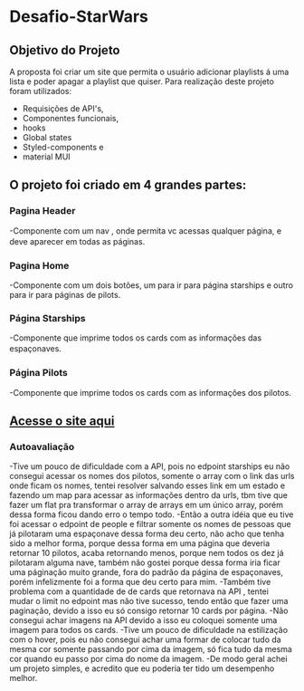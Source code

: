 # Desafio-StarWars



## Objetivo do Projeto

A proposta foi criar um site que permita o usuário adicionar playlists á uma lista e poder apagar a playlist que quiser.
Para  realização deste projeto foram utilizados:

* Requisições de API's,
* Componentes funcionais,
* hooks 
* Global states
* Styled-components e 
* material MUI

## O projeto foi criado em 4 grandes partes:

### Pagina Header

-Componente com um nav , onde permita vc acessas qualquer página, e deve aparecer em todas as páginas.ㅤ

### Pagina Home

-Componente com um dois botões, um para ir para página starships e outro para ir para páginas de pilots.

### Página Starships

-Componente que imprime todos os cards com as informações das espaçonaves.
ㅤ
### Página Pilots

-Componente que imprime todos os cards com as informações dos pilotos.


## [Acesse o site aqui](https://guttural-agreement.surge.sh/)


### Autoavaliação

-Tive um pouco de dificuldade com a API, pois no edpoint starships eu não consegui acessar os nomes dos pilotos, somente o array com  o link das urls onde ficam os nomes, tentei resolver salvando esses link em um estado e fazendo um map para acessar as informações dentro da urls, tbm tive que fazer um flat pra transformar o array de arrays em um único array, porém dessa forma ficou dando erro o tempo todo. 
-Então a outra idéia que eu tive foi acessar o edpoint de people e filtrar somente os nomes de pessoas que já pilotaram uma espaçonave dessa forma deu certo, não acho que tenha sido a melhor forma, porque dessa forma em uma página que deveria retornar 10 pilotos, acaba retornando menos, porque nem todos os dez já pilotaram alguma nave, também não gostei porque dessa forma iria ficar uma páginação muito grande, fora do padrão da página de espaçonaves, porém infelizmente foi a forma que deu certo para mim. 
-Também tive problema com a quantidade de de cards que retornava na API , tentei mudar o limit no edpoint mas não tive sucesso, tendo então que fazer uma paginação, devido a isso eu só consigo retornar 10 cards por página. 
-Não consegui achar imagens na API devido a isso eu coloquei somente uma imagem para todos os cards.
-Tive um pouco de dificuldade na estilização com o hover, pois eu não consegui achar uma formar de colocar tudo da mesma cor somente passando por cima da imagem, só fica tudo da mesma cor quando eu passo por cima do nome da imagem. 
-De modo geral achei um projeto simples, e acredito que eu poderia ter tido um desempenho melhor.

